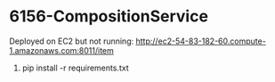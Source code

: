 # 6156-CompositionService

Deployed on EC2 but not running: http://ec2-54-83-182-60.compute-1.amazonaws.com:8011/item
1. pip install -r requirements.txt
